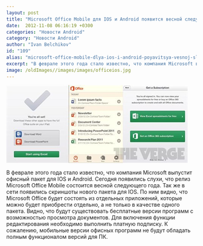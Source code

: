 ```yaml
---
layout: post
title: "Microsoft Office Mobile для IOS и Android появится весной следующего года"
date:  2012-11-08 06:16:19 +0300
categories: "Новости Android"
category: "Новости Android"
author: "Ivan Belchikov"
id: "109"
alias: "microsoft-office-mobile-dlya-ios-i-android-poyavitsya-vesnoj-sleduyushchego-goda"
excerpt: "В феврале этого года стало известно, что компания Microsoft выпустит офисный пакет для IOS и Android. Сегодня появились слухи, что релиз Microsoft Office Mobile состоится весной следующего года."
image: /oldImages//images/images/officeios.jpg
---
```

<a href="#" rel="nofollow" ><img  src="/oldImages/images/images/officeios.jpg" border="0" alt="" ></a>

В феврале этого года стало известно, что компания Microsoft выпустит офисный пакет для IOS и Android. Сегодня появились слухи, что релиз Microsoft Office Mobile состоится весной следующего года.
Так же в сети появились скриншоты нового пакета для IOS. По ним видно, что Microsoft Office будет состоять из отдельных приложений, которые можно будет приобрести отдельно, а не только в качестве одного пакета. Видно, что будут существовать бесплатные версии программ с возможностью просмотра документов. Для включения функции редактирования необходимо выполнить платную подписку.
К сожалению, мобильные версии офисных программ не будут обладать полным функционалом версий для ПК.
